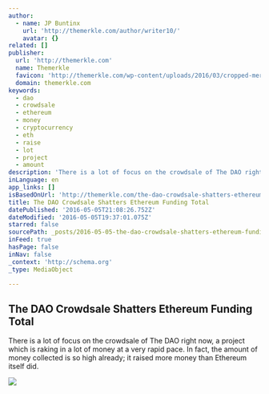 ```yaml
---
author:
  - name: JP Buntinx
    url: 'http://themerkle.com/author/writer10/'
    avatar: {}
related: []
publisher:
  url: 'http://themerkle.com'
  name: Themerkle
  favicon: 'http://themerkle.com/wp-content/uploads/2016/03/cropped-merkle-white-1-192x192.png'
  domain: themerkle.com
keywords:
  - dao
  - crowdsale
  - ethereum
  - money
  - cryptocurrency
  - eth
  - raise
  - lot
  - project
  - amount
description: 'There is a lot of focus on the crowdsale of The DAO right now, a project which is raking in a lot of money at a very rapid pace. In fact, the amount of money collected is so high already; it raised more money than Ethereum itself did.'
inLanguage: en
app_links: []
isBasedOnUrl: 'http://themerkle.com/the-dao-crowdsale-shatters-ethereum-funding-total/'
title: The DAO Crowdsale Shatters Ethereum Funding Total
datePublished: '2016-05-05T21:08:26.752Z'
dateModified: '2016-05-05T19:37:01.075Z'
starred: false
sourcePath: _posts/2016-05-05-the-dao-crowdsale-shatters-ethereum-funding-total.md
inFeed: true
hasPage: false
inNav: false
_context: 'http://schema.org'
_type: MediaObject

---
```

<article style=""><h1>The DAO Crowdsale Shatters Ethereum Funding Total</h1><p>There is a lot of focus on the crowdsale of The DAO right now, a project which is raking in a lot of money at a very rapid pace. In fact, the amount of money collected is so high already; it raised more money than Ethereum itself did.</p><img src="http://themerkle.com/wp-content/uploads/2016/05/The-DAO-.jpg" /></article>